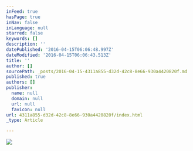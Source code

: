 ```yaml
---
inFeed: true
hasPage: true
inNav: false
inLanguage: null
starred: false
keywords: []
description: ''
datePublished: '2016-04-15T06:06:48.997Z'
dateModified: '2016-04-15T06:06:43.513Z'
title: ''
author: []
sourcePath: _posts/2016-04-15-4311a855-d32d-42c8-8e66-930a4420820f.md
published: true
authors: []
publisher:
  name: null
  domain: null
  url: null
  favicon: null
url: 4311a855-d32d-42c8-8e66-930a4420820f/index.html
_type: Article

---
```

![](https://the-grid-user-content.s3-us-west-2.amazonaws.com/7d1df47e-b5a4-4203-8a87-a9585a718f54.jpg)